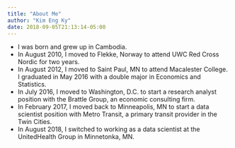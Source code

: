 ```yaml
---
title: "About Me"
author: "Kim Eng Ky"
date: 2018-09-05T21:13:14-05:00
---
```


* I was born and grew up in Cambodia.
* In August 2010, I moved to Flekke, Norway to attend UWC Red Cross Nordic for two years.
* In August 2012, I moved to Saint Paul, MN to attend Macalester College. I graduated in May 2016 with a double major in Economics and Statistics. 
* In July 2016, I moved to Washington, D.C. to start a research analyst position with the Brattle Group, an economic consulting firm. 
* In February 2017, I moved back to Minneapolis, MN to start a data scientist position with Metro Transit, a primary transit provider in the Twin Cities. 
* In August 2018, I switched to working as a data scientist at the UnitedHealth Group in Minnetonka, MN. 